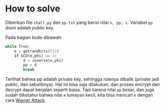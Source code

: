 # How to solve
Diberikan file `chall.py` dan `pp.txt` yang berisi nilai `n, pp, c`. Variabel `pp` disini adalah public key.

Pada bagian kode dibawah:
```python
while True:
    e = getrandbits(512)
    if GCD(e,phi) == 1:
        d = inverse(e,phi)
        pp = d
        break
```
Terlihat bahwa pp adalah private key, sehingga rolenya dibalik (private jadi public, dan sebaliknya). Hal ini bisa saja dilakukan, dan proses encrypt dan decrypt dapat berjalan seperti biasa. Tapi karena nilai `pp` besar, dan juga sudah diketahui bahwa nilai `e` lumayan kecil, kita bisa mencari `e` dengan cara [Wiener Attack](https://en.wikipedia.org/wiki/Wiener%27s_attack "Wiener's Attack").